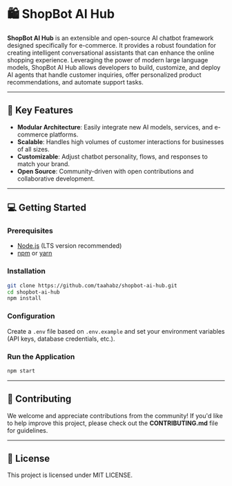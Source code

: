 # 🛍️ ShopBot AI Hub

**ShopBot AI Hub** is an extensible and open-source AI chatbot framework designed specifically for e-commerce. It provides a robust foundation for creating intelligent conversational assistants that can enhance the online shopping experience. Leveraging the power of modern large language models, ShopBot AI Hub allows developers to build, customize, and deploy AI agents that handle customer inquiries, offer personalized product recommendations, and automate support tasks.

---

## 🚀 Key Features
- **Modular Architecture**: Easily integrate new AI models, services, and e-commerce platforms.  
- **Scalable**: Handles high volumes of customer interactions for businesses of all sizes.  
- **Customizable**: Adjust chatbot personality, flows, and responses to match your brand.  
- **Open Source**: Community-driven with open contributions and collaborative development.  

---

## 💻 Getting Started

### Prerequisites
- [Node.js](https://nodejs.org/) (LTS version recommended)  
- [npm](https://www.npmjs.com/) or [yarn](https://yarnpkg.com/)  

### Installation
```bash
git clone https://github.com/taahabz/shopbot-ai-hub.git
cd shopbot-ai-hub
npm install
```

### Configuration
Create a `.env` file based on `.env.example` and set your environment variables (API keys, database credentials, etc.).

### Run the Application
```bash
npm start
```

---

## 🤝 Contributing
We welcome and appreciate contributions from the community! If you'd like to help improve this project, please check out the **CONTRIBUTING.md** file for guidelines.

---

## 📄 License
This project is licensed under MIT LICENSE.
